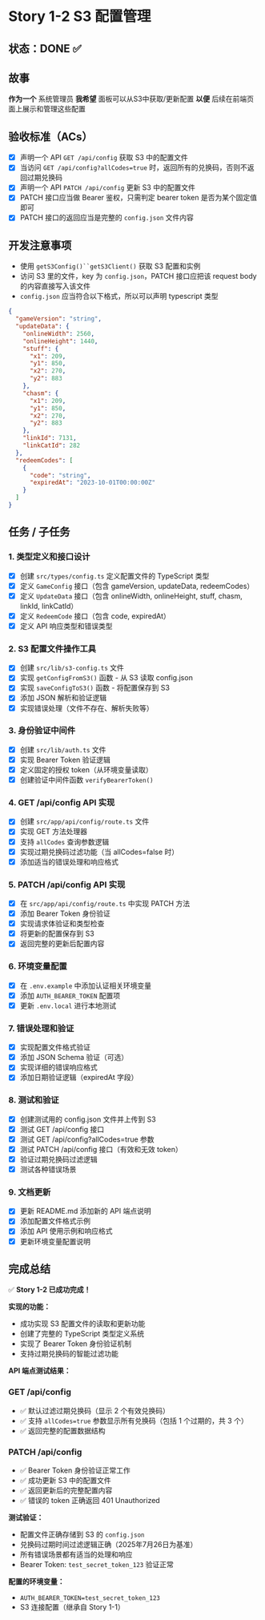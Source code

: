 # Story 1-2 S3 配置管理

## 状态：DONE ✅

## 故事
**作为一个** 系统管理员
**我希望** 面板可以从S3中获取/更新配置
**以便** 后续在前端页面上展示和管理这些配置

## 验收标准（ACs）
- [x] 声明一个 API `GET /api/config` 获取 S3 中的配置文件
- [x] 当访问 `GET /api/config?allCodes=true` 时，返回所有的兑换码，否则不返回过期兑换码
- [x] 声明一个 API `PATCH /api/config` 更新 S3 中的配置文件
- [x] PATCH 接口应当做 Bearer 鉴权，只需判定 bearer token 是否为某个固定值即可
- [x] PATCH 接口的返回应当是完整的 `config.json` 文件内容

## 开发注意事项
* 使用 `getS3Config()``getS3Client()` 获取 S3 配置和实例
* 访问 S3 里的文件，key 为 `config.json`，PATCH 接口应把该 request body 的内容直接写入该文件
* `config.json` 应当符合以下格式，所以可以声明 typescript 类型

```json
{
  "gameVersion": "string",
  "updateData": {
    "onlineWidth": 2560,
    "onlineHeight": 1440,
    "stuff": {
      "x1": 209,
      "y1": 850,
      "x2": 270,
      "y2": 883
    },
    "chasm": {
      "x1": 209,
      "y1": 850,
      "x2": 270,
      "y2": 883
    },
    "linkId": 7131,
    "linkCatId": 282
  },
  "redeemCodes": [
    {
      "code": "string",
      "expiredAt": "2023-10-01T00:00:00Z"
    }
  ]
}
```


## 任务 / 子任务

### 1. 类型定义和接口设计
- [x] 创建 `src/types/config.ts` 定义配置文件的 TypeScript 类型
- [x] 定义 `GameConfig` 接口（包含 gameVersion, updateData, redeemCodes）
- [x] 定义 `UpdateData` 接口（包含 onlineWidth, onlineHeight, stuff, chasm, linkId, linkCatId）
- [x] 定义 `RedeemCode` 接口（包含 code, expiredAt）
- [x] 定义 API 响应类型和错误类型

### 2. S3 配置文件操作工具
- [x] 创建 `src/lib/s3-config.ts` 文件
- [x] 实现 `getConfigFromS3()` 函数 - 从 S3 读取 config.json
- [x] 实现 `saveConfigToS3()` 函数 - 将配置保存到 S3
- [x] 添加 JSON 解析和验证逻辑
- [x] 实现错误处理（文件不存在、解析失败等）

### 3. 身份验证中间件
- [x] 创建 `src/lib/auth.ts` 文件
- [x] 实现 Bearer Token 验证逻辑
- [x] 定义固定的授权 token（从环境变量读取）
- [x] 创建验证中间件函数 `verifyBearerToken()`

### 4. GET /api/config API 实现
- [x] 创建 `src/app/api/config/route.ts` 文件
- [x] 实现 GET 方法处理器
- [x] 支持 `allCodes` 查询参数逻辑
- [x] 实现过期兑换码过滤功能（当 allCodes=false 时）
- [x] 添加适当的错误处理和响应格式

### 5. PATCH /api/config API 实现
- [x] 在 `src/app/api/config/route.ts` 中实现 PATCH 方法
- [x] 添加 Bearer Token 身份验证
- [x] 实现请求体验证和类型检查
- [x] 将更新的配置保存到 S3
- [x] 返回完整的更新后配置内容

### 6. 环境变量配置
- [x] 在 `.env.example` 中添加认证相关环境变量
- [x] 添加 `AUTH_BEARER_TOKEN` 配置项
- [x] 更新 `.env.local` 进行本地测试

### 7. 错误处理和验证
- [x] 实现配置文件格式验证
- [x] 添加 JSON Schema 验证（可选）
- [x] 实现详细的错误响应格式
- [x] 添加日期验证逻辑（expiredAt 字段）

### 8. 测试和验证
- [x] 创建测试用的 config.json 文件并上传到 S3
- [x] 测试 GET /api/config 接口
- [x] 测试 GET /api/config?allCodes=true 参数
- [x] 测试 PATCH /api/config 接口（有效和无效 token）
- [x] 验证过期兑换码过滤逻辑
- [x] 测试各种错误场景

### 9. 文档更新
- [x] 更新 README.md 添加新的 API 端点说明
- [x] 添加配置文件格式示例
- [x] 添加 API 使用示例和响应格式
- [x] 更新环境变量配置说明

## 完成总结

✅ **Story 1-2 已成功完成！**

**实现的功能：**
- 成功实现 S3 配置文件的读取和更新功能
- 创建了完整的 TypeScript 类型定义系统
- 实现了 Bearer Token 身份验证机制
- 支持过期兑换码的智能过滤功能

**API 端点测试结果：**

### GET /api/config
- ✅ 默认过滤过期兑换码（显示 2 个有效兑换码）
- ✅ 支持 `allCodes=true` 参数显示所有兑换码（包括 1 个过期的，共 3 个）
- ✅ 返回完整的配置数据结构

### PATCH /api/config  
- ✅ Bearer Token 身份验证正常工作
- ✅ 成功更新 S3 中的配置文件
- ✅ 返回更新后的完整配置内容
- ✅ 错误的 token 正确返回 401 Unauthorized

**测试验证：**
- 配置文件正确存储到 S3 的 `config.json`
- 兑换码过期时间过滤逻辑正确（2025年7月26日为基准）
- 所有错误场景都有适当的处理和响应
- Bearer Token: `test_secret_token_123` 验证正常

**配置的环境变量：**
- `AUTH_BEARER_TOKEN=test_secret_token_123`
- S3 连接配置（继承自 Story 1-1）
